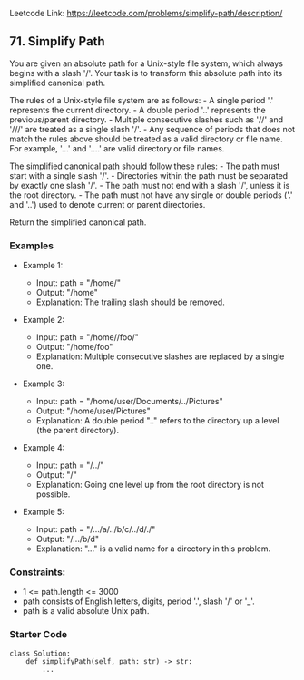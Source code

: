 Leetcode Link: https://leetcode.com/problems/simplify-path/description/

## 71. Simplify Path

You are given an absolute path for a Unix-style file system, which always begins with a slash '/'. Your task is to transform this absolute path into its simplified canonical path.

The rules of a Unix-style file system are as follows:
    - A single period '.' represents the current directory.
    - A double period '..' represents the previous/parent directory.
    - Multiple consecutive slashes such as '//' and '///' are treated as a single slash '/'.
    - Any sequence of periods that does not match the rules above should be treated as a valid directory or file name. For example, '...' and '....' are valid directory or file names.

The simplified canonical path should follow these rules:
    - The path must start with a single slash '/'.
    - Directories within the path must be separated by exactly one slash '/'.
    - The path must not end with a slash '/', unless it is the root directory.
    - The path must not have any single or double periods ('.' and '..') used to denote current or parent directories.

Return the simplified canonical path.

### Examples 

- Example 1:
    - Input: path = "/home/"
    - Output: "/home"
    - Explanation: The trailing slash should be removed.

- Example 2:
    - Input: path = "/home//foo/"
    - Output: "/home/foo"
    - Explanation: Multiple consecutive slashes are replaced by a single one.

- Example 3:
    - Input: path = "/home/user/Documents/../Pictures"
    - Output: "/home/user/Pictures"
    - Explanation: A double period ".." refers to the directory up a level (the parent directory).

- Example 4:
    - Input: path = "/../"
    - Output: "/"
    - Explanation: Going one level up from the root directory is not possible.

- Example 5:
    - Input: path = "/.../a/../b/c/../d/./"
    - Output: "/.../b/d"
    - Explanation: "..." is a valid name for a directory in this problem.

### Constraints:
- 1 <= path.length <= 3000
- path consists of English letters, digits, period '.', slash '/' or '_'.
- path is a valid absolute Unix path.

### Starter Code
```
class Solution:
    def simplifyPath(self, path: str) -> str:
        ...
```